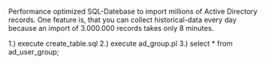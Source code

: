 Performance optimized SQL-Datebase to import millions of Active Directory records.
One feature is, that you can collect historical-data every day because an import of 3.000.000 records takes only 8 minutes.

1.) execute create_table.sql
2.) execute ad_group.pl
3.) select * from ad_user_group;

